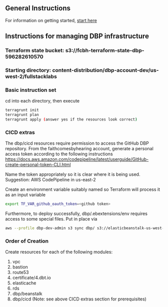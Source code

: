 ## General Instructions
For information on getting started, [start here](../../README.md)

## Instructions for managing DBP infrastructure

### Terraform state bucket: s3://fcbh-terraform-state-dbp-596282610570

### Starting directory: content-distribution/dbp-account-dev/us-west-2/fullstacklabs

### Basic instruction set

cd into each directory, then execute

```bash
terragrunt init
terragrunt plan
terragrunt apply (answer yes if the resources look correct)
```

### CICD extras

The dbp/cicd resources require permission to access the GitHub DBP repository. From the faithcomesbyhearing account, generate a personal access token according to the following instructions https://docs.aws.amazon.com/codepipeline/latest/userguide/GitHub-create-personal-token-CLI.html

Name the token appropriately so it is clear where it is being used. Suggestion: AWS CodePipeline in us-east-2

Create an environment variable suitably named so Terraform will process it as an input variable

```bash
export TF_VAR_github_oauth_token=<github token>
```

Furthermore, to deploy successfully, dbp/.ebextensions/env requires access to some special files.  Put in place via

```bash
aws --profile dbp-dev-admin s3 sync dbp/ s3://elasticbeanstalk-us-west-2-078432969830/dbp/
```

### Order of Creation

Create resources for each of the following modules:

1. vpc
2. bastion
3. route53
4. certificate/4.dbt.io
5. elasticache
6. rds
7. dbp/beanstalk
8. dbp/cicd (Note: see above CICD extras section for prerequisites)
